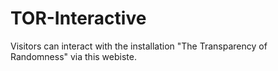 # TOR-Interactive

Visitors can interact with the installation "The Transparency of Randomness" via this webiste.

